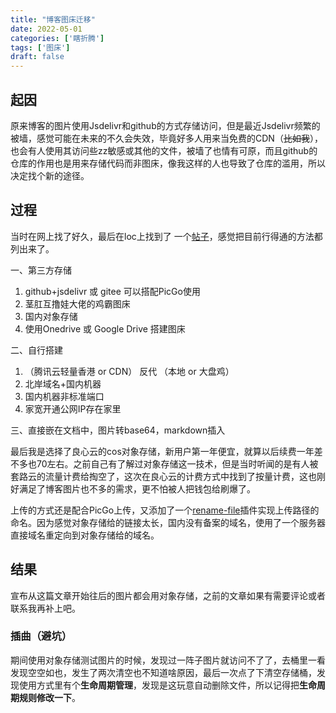 ```yaml
---
title: "博客图床迁移"
date: 2022-05-01
categories: ['瞎折腾']
tags: ['图床']
draft: false
---
```


## 起因

原来博客的图片使用Jsdelivr和github的方式存储访问，但是最近Jsdelivr频繁的被墙，感觉可能在未来的不久会失效，毕竟好多人用来当免费的CDN（~~比如我~~），也会有人使用其访问些zz敏感或其他的文件，被墙了也情有可原，而且github的仓库的作用也是用来存储代码而非图床，像我这样的人也导致了仓库的滥用，所以决定找个新的途径。

## 过程

当时在网上找了好久，最后在loc上找到了 一个[帖子](https://hostloc.com/thread-807685-1-1.html)，感觉把目前行得通的方法都列出来了。

一、第三方存储

1. github+jsdelivr 或 gitee 可以搭配PicGo使用
2. 茎肛互撸娃大佬的鸡霸图床
3. 国内对象存储
4. 使用Onedrive 或 Google Drive 搭建图床

二、自行搭建

1. （腾讯云轻量香港 or CDN） 反代 （本地 or 大盘鸡）
2. 北岸域名+国内机器
3. 国内机器非标准端口
4. 家宽开通公网IP存在家里

三、直接嵌在文档中，图片转base64，markdown插入

最后我是选择了良心云的cos对象存储，新用户第一年便宜，就算以后续费一年差不多也70左右。之前自己有了解过对象存储这一技术，但是当时听闻的是有人被套路云的流量计费给掏空了，这次在良心云的计费方式中找到了按量计费，这也刚好满足了博客图片也不多的需求，更不怕被人把钱包给刷爆了。

上传的方式还是配合PicGo上传，又添加了一个[rename-file](https://github.com/liuwave/picgo-plugin-rename-file)插件实现上传路径的命名。因为感觉对象存储给的链接太长，国内没有备案的域名，使用了一个服务器直接域名重定向到对象存储给的域名。

## 结果

宣布从这篇文章开始往后的图片都会用对象存储，之前的文章如果有需要评论或者联系我再补上吧。

### 插曲（避坑）

期间使用对象存储测试图片的时候，发现过一阵子图片就访问不了了，去桶里一看发现空空如也，发生了两次清空也不知道啥原因，最后一次点了下清空存储桶，发现使用方式里有个**生命周期管理**，发现是这玩意自动删除文件，所以记得把**生命周期规则修改一下**。